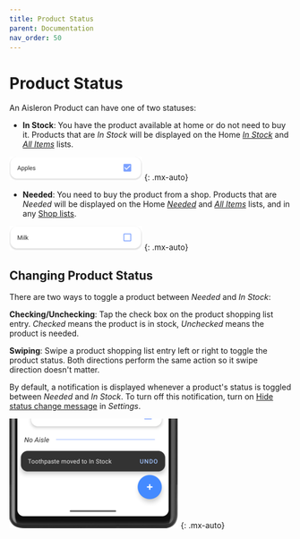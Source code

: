 ```yaml
---
title: Product Status
parent: Documentation
nav_order: 50
---
```


# Product Status

An Aisleron Product can have one of two statuses:  
* **In Stock**: You have the product available at home or do not need to buy it. Products that are *In Stock* will be displayed on the Home [*In Stock*](/docs/documentation/product-list#in-stock-list) and [*All Items*](/docs/documentation/product-list#all-items-list) lists.

![In Stock Product](/assets/images/screenshots/light-mode/alr-950-in-stock-product.png)
{: .mx-auto}

* **Needed**: You need to buy the product from a shop. Products that are *Needed* will be displayed on the  Home [*Needed*](/docs/documentation/product-list#needed-list) and [*All Items*](/docs/documentation/product-list#all-items-list) lists, and in any [Shop lists](/docs/documentation/product-list#shop-list).

![Needed Product](/assets/images/screenshots/light-mode/alr-960-needed-product.png)
{: .mx-auto}

## Changing Product Status
There are two ways to toggle a product between *Needed* and *In Stock*:  

**Checking/Unchecking**: Tap the check box on the product shopping list entry. *Checked* means the product is in stock, *Unchecked* means the product is needed.

**Swiping**: Swipe a product  shopping list entry left or right to toggle the product status. Both directions perform the same action so it swipe direction doesn't matter.

By default, a notification is displayed whenever a product's status is toggled between *Needed* and *In Stock*. To turn off this notification, turn on [Hide status change message](/docs/documentation/settings#shopping-list-options) in *Settings*.

![Status Change Snack Bar](/assets/images/screenshots/light-mode/alr-240-status-change-snackbar-partial.png)
{: .mx-auto}